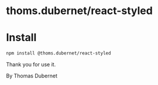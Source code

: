 # thoms.dubernet/react-styled

# Install

```bash
npm install @thoms.dubernet/react-styled
```

Thank you for use it.

By Thomas Dubernet

